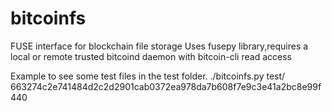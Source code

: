 # bitcoinfs
FUSE interface for blockchain file storage
Uses fusepy library,requires a local or remote trusted bitcoind daemon with bitcoin-cli read access

Example to see some test files in the test folder.
./bitcoinfs.py test/ 663274c2e741484d2c2d2901cab0372ea978da7b608f7e9c3e41a2bc8e99f440

